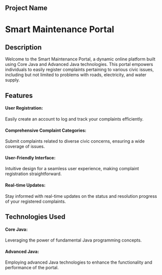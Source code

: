 ## Project Name
# Smart Maintenance Portal

## Description
Welcome to the Smart Maintenance Portal, a dynamic online platform built using Core Java and Advanced Java technologies. This portal empowers individuals to easily register complaints pertaining to various civic issues, including but not limited to problems with roads, electricity, and water supply.

## Features
#### User Registration: 
Easily create an account to log and track your complaints efficiently.
#### Comprehensive Complaint Categories: 
Submit complaints related to diverse civic concerns, ensuring a wide coverage of issues.
#### User-Friendly Interface: 
Intuitive design for a seamless user experience, making complaint registration straightforward.
#### Real-time Updates: 
Stay informed with real-time updates on the status and resolution progress of your registered complaints.

## Technologies Used
#### Core Java: 
Leveraging the power of fundamental Java programming concepts.

#### Advanced Java: 
Employing advanced Java technologies to enhance the functionality and performance of the portal.

